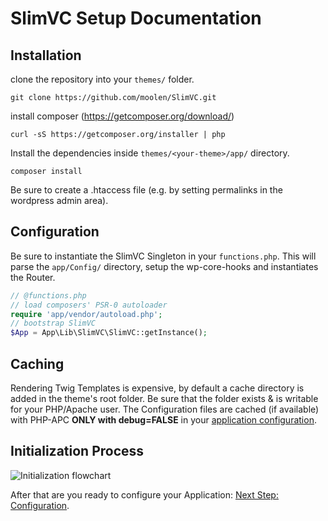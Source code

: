 # SlimVC Setup Documentation

## Installation
clone the repository into your `themes/` folder.
```
git clone https://github.com/moolen/SlimVC.git
```
install composer (https://getcomposer.org/download/)
```
curl -sS https://getcomposer.org/installer | php
```

Install the dependencies inside `themes/<your-theme>/app/` directory.
```
composer install
```

Be sure to create a .htaccess file (e.g. by setting permalinks in the wordpress admin area).

## Configuration
Be sure to instantiate the SlimVC Singleton in your `functions.php`. This will parse the `app/Config/` directory, setup the wp-core-hooks and instantiates the Router.

```PHP
// @functions.php
// load composers' PSR-0 autoloader
require 'app/vendor/autoload.php';
// bootstrap SlimVC
$App = App\Lib\SlimVC\SlimVC::getInstance();
```

## Caching
Rendering Twig Templates is expensive, by default a cache directory is added in the theme's root folder. Be sure that the folder exists & is writable for your PHP/Apache user.
The Configuration files are cached (if available) with PHP-APC **ONLY with debug=FALSE** in your [application configuration](https://github.com/moolen/slimVC-documentation/blob/master/configuration.md#application-configuration).

## Initialization Process
![Initialization flowchart](https://docs.google.com/drawings/d/1XmPrCrD5kzfIJZX48SML6O9aq_JcLgjx2qUVW8gFdw4/pub?w=1087&h=1266)

After that are you ready to configure your Application: [Next Step: Configuration](https://github.com/moolen/SlimVC-documentation/tree/master/configuration.md).
